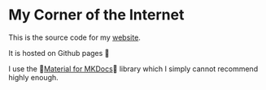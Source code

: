 # My Corner of the Internet
This is the source code for my [website](https://www.theselftaughtdev.io).

It is hosted on Github pages 🚀

I use the 🤩[Material for MKDocs](https://squidfunk.github.io/mkdocs-material/)🤩 library which I simply cannot recommend highly enough.
